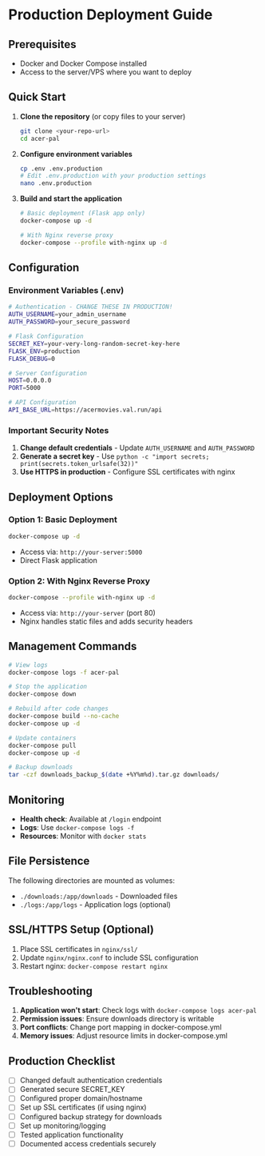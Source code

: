 # Production Deployment Guide

## Prerequisites
- Docker and Docker Compose installed
- Access to the server/VPS where you want to deploy

## Quick Start

1. **Clone the repository** (or copy files to your server)
   ```bash
   git clone <your-repo-url>
   cd acer-pal
   ```

2. **Configure environment variables**
   ```bash
   cp .env .env.production
   # Edit .env.production with your production settings
   nano .env.production
   ```

3. **Build and start the application**
   ```bash
   # Basic deployment (Flask app only)
   docker-compose up -d

   # With Nginx reverse proxy
   docker-compose --profile with-nginx up -d
   ```

## Configuration

### Environment Variables (.env)
```bash
# Authentication - CHANGE THESE IN PRODUCTION!
AUTH_USERNAME=your_admin_username
AUTH_PASSWORD=your_secure_password

# Flask Configuration
SECRET_KEY=your-very-long-random-secret-key-here
FLASK_ENV=production
FLASK_DEBUG=0

# Server Configuration
HOST=0.0.0.0
PORT=5000

# API Configuration
API_BASE_URL=https://acermovies.val.run/api
```

### Important Security Notes
1. **Change default credentials** - Update `AUTH_USERNAME` and `AUTH_PASSWORD`
2. **Generate a secret key** - Use `python -c "import secrets; print(secrets.token_urlsafe(32))"`
3. **Use HTTPS in production** - Configure SSL certificates with nginx

## Deployment Options

### Option 1: Basic Deployment
```bash
docker-compose up -d
```
- Access via: `http://your-server:5000`
- Direct Flask application

### Option 2: With Nginx Reverse Proxy
```bash
docker-compose --profile with-nginx up -d
```
- Access via: `http://your-server` (port 80)
- Nginx handles static files and adds security headers

## Management Commands

```bash
# View logs
docker-compose logs -f acer-pal

# Stop the application
docker-compose down

# Rebuild after code changes
docker-compose build --no-cache
docker-compose up -d

# Update containers
docker-compose pull
docker-compose up -d

# Backup downloads
tar -czf downloads_backup_$(date +%Y%m%d).tar.gz downloads/
```

## Monitoring

- **Health check**: Available at `/login` endpoint
- **Logs**: Use `docker-compose logs -f`
- **Resources**: Monitor with `docker stats`

## File Persistence

The following directories are mounted as volumes:
- `./downloads:/app/downloads` - Downloaded files
- `./logs:/app/logs` - Application logs (optional)

## SSL/HTTPS Setup (Optional)

1. Place SSL certificates in `nginx/ssl/`
2. Update `nginx/nginx.conf` to include SSL configuration
3. Restart nginx: `docker-compose restart nginx`

## Troubleshooting

1. **Application won't start**: Check logs with `docker-compose logs acer-pal`
2. **Permission issues**: Ensure downloads directory is writable
3. **Port conflicts**: Change port mapping in docker-compose.yml
4. **Memory issues**: Adjust resource limits in docker-compose.yml

## Production Checklist

- [ ] Changed default authentication credentials
- [ ] Generated secure SECRET_KEY
- [ ] Configured proper domain/hostname
- [ ] Set up SSL certificates (if using nginx)
- [ ] Configured backup strategy for downloads
- [ ] Set up monitoring/logging
- [ ] Tested application functionality
- [ ] Documented access credentials securely